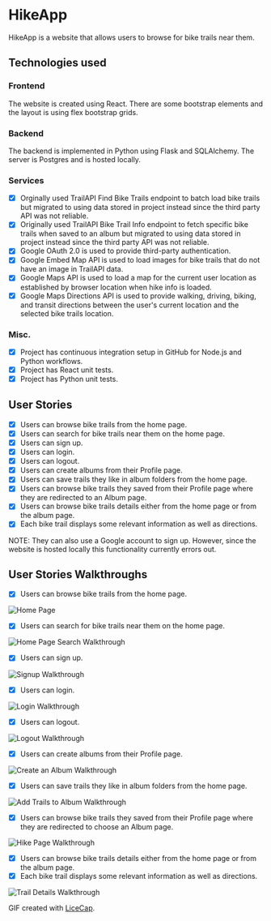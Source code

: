 # HikeApp

HikeApp is a website that allows users to browse for bike trails near them. 

## Technologies used

### Frontend
The website is created using React. There are some bootstrap elements and the layout is using flex bootstrap grids.

### Backend
The backend is implemented in Python using Flask and SQLAlchemy. The server is Postgres and is hosted locally. 

### Services
- [x] Orginally used TrailAPI Find Bike Trails endpoint to batch load bike trails but migrated to using data stored in project instead since the third party API was not reliable.
- [x] Originally used TrailAPI Bike Trail Info endpoint to fetch specific bike trails when saved to an album but migrated to using data stored in project instead since the third party API was not reliable.
- [x] Google OAuth 2.0 is used to provide third-party authentication.
- [x] Google Embed Map API is used to load images for bike trails that do not have an image in TrailAPI data.
- [x] Google Maps API is used to load a map for the current user location as established by browser location when hike info is loaded.
- [x] Google Maps Directions API is used to provide walking, driving, biking, and transit directions between the user's current location and the selected bike trails location.

### Misc.
- [x] Project has continuous integration setup in GitHub for Node.js and Python workflows.
- [x] Project has React unit tests.
- [x] Project has Python unit tests.

## User Stories

- [x] Users can browse bike trails from the home page. 
- [x] Users can search for bike trails near them on the home page.
- [x] Users can sign up.
- [x] Users can login.
- [x] Users can logout.
- [x] Users can create albums from their Profile page.
- [x] Users can save trails they like in album folders from the home page. 
- [x] Users can browse bike trails they saved from their Profile page where they are redirected to an Album page.
- [x] Users can browse bike trails details either from the home page or from the album page.
- [x] Each bike trail displays some relevant information as well as directions.

NOTE: They can also use a Google account to sign up. However, since the website is hosted locally this functionality currently errors out. 

## User Stories Walkthroughs

- [x] Users can browse bike trails from the home page.

![Home Page](https://[media.giphy.com/media/vFKqnCdLPNOKc/giphy.gif](https://github.com/2022-csc-59866/HikeApp/blob/main/Hike-app-recordings/home-page.gif))

- [x] Users can search for bike trails near them on the home page.
<img src='https://github.com/lyloster/Hike-app/Hike-app-recordings/home-page-search.gif' title='Home Page Search Walkthrough' width='' alt='Home Page Search Walkthrough' />

- [x] Users can sign up.
<img src='https://github.com/lyloster/Hike-app/Hike-app-recordings/signup.gif' title='Signup Walkthrough' width='' alt='Signup Walkthrough' />

- [x] Users can login.
<img src='https://github.com/lyloster/Hike-app/Hike-app-recordings/signin.gif' title='Login Walkthrough' width='' alt='Login Walkthrough' />

- [x] Users can logout.
<img src='https://github.com/lyloster/Hike-app/Hike-app-recordings/logout.gif' title='Logout Walkthrough' width='' alt='Logout Walkthrough' />

- [x] Users can create albums from their Profile page.
<img src='https://github.com/lyloster/Hike-app/Hike-app-recordings/new-album.gif' title='Create an Album Walkthrough' width='' alt='Create an Album Walkthrough' />

- [x] Users can save trails they like in album folders from the home page. 
<img src='https://github.com/lyloster/Hike-app-recordings/add-hikes.gif' title='Add Trails to Album Walkthrough' width='' alt='Add Trails to Album Walkthrough' />

- [x] Users can browse bike trails they saved from their Profile page where they are redirected to choose an Album page.
<img src='https://github.com/lyloster/Hike-app-recordings/hike-page.gif' title='Hike Page Walkthrough' width='' alt='Hike Page Walkthrough' />

- [x] Users can browse bike trails details either from the home page or from the album page.
- [x] Each bike trail displays some relevant information as well as directions.
<img src='https://github.com/lyloster/Hike-app/Hike-app-recordings/hike-details.gif' title='Trail Details Walkthrough' width='' alt='Trail Details Walkthrough' />


GIF created with [LiceCap](http://www.cockos.com/licecap/).
